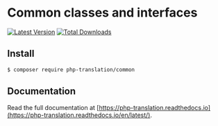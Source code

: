 # Common classes and interfaces

[![Latest Version](https://img.shields.io/github/release/php-translation/common.svg?style=flat-square)](https://github.com/php-translation/common/releases)
[![Total Downloads](https://img.shields.io/packagist/dt/php-translation/common.svg?style=flat-square)](https://packagist.org/packages/php-translation/common)


## Install

```bash
$ composer require php-translation/common
```

## Documentation

Read the full documentation at [https://php-translation.readthedocs.io](https://php-translation.readthedocs.io/en/latest/).

